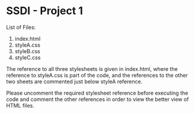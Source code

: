 # SSDI - Project 1
List of Files:
1. index.html
2. styleA.css
3. styleB.css
4. styleC.css

The reference to all three stylesheets is given in index.html, where the reference to styleA.css is part of the code, and the references to the other two sheets are commented just below styleA reference.

Please uncomment the required stylesheet reference before executing the code and comment the other references in order to view the better view of HTML files.
